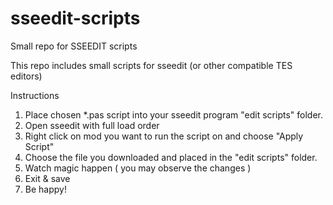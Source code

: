 # sseedit-scripts
Small repo for SSEEDIT scripts

This repo includes small scripts for sseedit (or other compatible TES editors)

Instructions
1) Place chosen *.pas script into your sseedit program "edit scripts" folder.
2) Open sseedit with full load order
3) Right click on mod you want to run the script on and choose "Apply Script"
4) Choose the file you downloaded and placed in the "edit scripts" folder.
5) Watch magic happen ( you may observe the changes )
6) Exit & save
7) Be happy!
